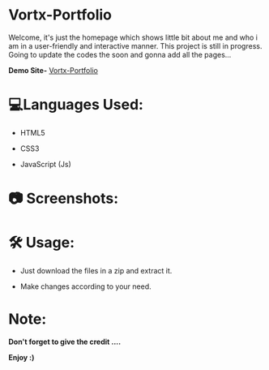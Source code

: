 # Vortx-Portfolio

Welcome, it's just the homepage which shows little bit about me and who i am in a user-friendly and interactive manner. This project is still in progress. Going to update the codes the soon and gonna add all the pages...

<b>Demo Site-</b> <a href="#" target="_blank"> Vortx-Portfolio</a>

# 💻Languages Used:

- HTML5

- CSS3

- JavaScript (Js)

# 📷 Screenshots:

# 🛠️ Usage:

- Just download the files in a zip and extract it.

- Make changes according to your need.

# Note:

<b>Don't forget to give the credit .... </b>

<b>Enjoy :) </b>
